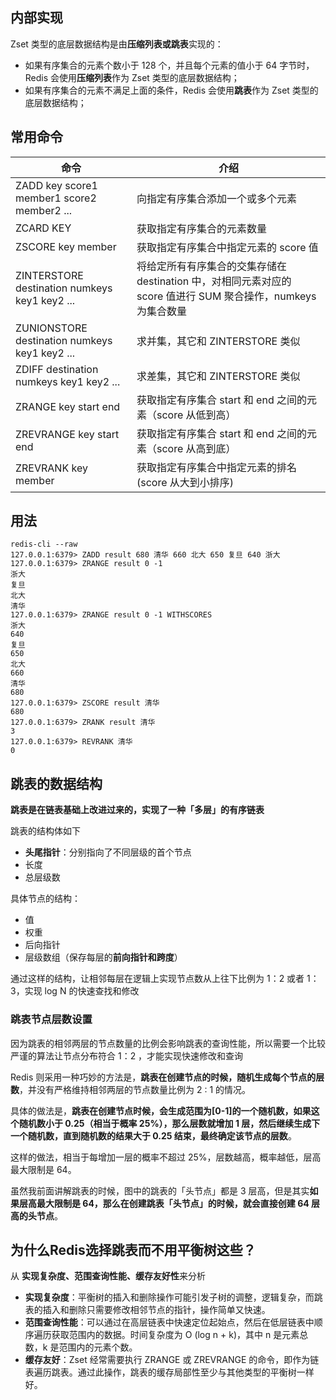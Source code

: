 ## 内部实现
Zset 类型的底层数据结构是由**压缩列表或跳表**实现的：

- 如果有序集合的元素个数小于 128 个，并且每个元素的值小于 64 字节时，Redis 会使用**压缩列表**作为 Zset 类型的底层数据结构；
- 如果有序集合的元素不满足上面的条件，Redis 会使用**跳表**作为 Zset 类型的底层数据结构；
## 常用命令

|命令|介绍|
|---|---|
|ZADD key score1 member1 score2 member2 ...|向指定有序集合添加一个或多个元素|
|ZCARD KEY|获取指定有序集合的元素数量|
|ZSCORE key member|获取指定有序集合中指定元素的 score 值|
|ZINTERSTORE destination numkeys key1 key2 ...|将给定所有有序集合的交集存储在 destination 中，对相同元素对应的 score 值进行 SUM 聚合操作，numkeys 为集合数量|
|ZUNIONSTORE destination numkeys key1 key2 ...|求并集，其它和 ZINTERSTORE 类似|
|ZDIFF destination numkeys key1 key2 ...|求差集，其它和 ZINTERSTORE 类似|
|ZRANGE key start end|获取指定有序集合 start 和 end 之间的元素（score 从低到高）|
|ZREVRANGE key start end|获取指定有序集合 start 和 end 之间的元素（score 从高到底）|
|ZREVRANK key member|获取指定有序集合中指定元素的排名(score 从大到小排序)|
## 用法
```
redis-cli --raw
127.0.0.1:6379> ZADD result 680 清华 660 北大 650 复旦 640 浙大
127.0.0.1:6379> ZRANGE result 0 -1
浙大
复旦
北大
清华
127.0.0.1:6379> ZRANGE result 0 -1 WITHSCORES
浙大
640
复旦
650
北大
660
清华
680
127.0.0.1:6379> ZSCORE result 清华
680
127.0.0.1:6379> ZRANK result 清华
3
127.0.0.1:6379> REVRANK 清华
0
```
## 跳表的数据结构
**跳表是在链表基础上改进过来的，实现了一种「多层」的有序链表**

跳表的结构体如下

- **头尾指针**：分别指向了不同层级的首个节点
- 长度
- 总层级数

具体节点的结构：
- 值
- 权重
- 后向指针
- 层级数组（保存每层的**前向指针和跨度**）

通过这样的结构，让相邻每层在逻辑上实现节点数从上往下比例为 1：2 或者 1：3，实现 log N 的快速查找和修改

### 跳表节点层数设置
因为跳表的相邻两层的节点数量的比例会影响跳表的查询性能，所以需要一个比较严谨的算法让节点分布符合 1：2 ，才能实现快速修改和查询

Redis 则采用一种巧妙的方法是，**跳表在创建节点的时候，随机生成每个节点的层数**，并没有严格维持相邻两层的节点数量比例为 2 : 1 的情况。

具体的做法是，**跳表在创建节点时候，会生成范围为[0-1]的一个随机数，如果这个随机数小于 0.25（相当于概率 25%），那么层数就增加 1 层，然后继续生成下一个随机数，直到随机数的结果大于 0.25 结束，最终确定该节点的层数**。

这样的做法，相当于每增加一层的概率不超过 25%，层数越高，概率越低，层高最大限制是 64。

虽然我前面讲解跳表的时候，图中的跳表的「头节点」都是 3 层高，但是其实**如果层高最大限制是 64，那么在创建跳表「头节点」的时候，就会直接创建 64 层高的头节点**。

## 为什么Redis选择跳表而不用平衡树这些？
从 **实现复杂度、范围查询性能、缓存友好性**来分析
- **实现复杂度**：平衡树的插入和删除操作可能引发子树的调整，逻辑复杂，而跳表的插入和删除只需要修改相邻节点的指针，操作简单又快速。
- **范围查询性能**：可以通过在高层链表中快速定位起始点，然后在低层链表中顺序遍历获取范围内的数据。时间复杂度为 O (log n + k)，其中 n 是元素总数，k 是范围内的元素个数。
- **缓存友好**：Zset 经常需要执行 ZRANGE 或 ZREVRANGE 的命令，即作为链表遍历跳表。通过此操作，跳表的缓存局部性至少与其他类型的平衡树一样好。